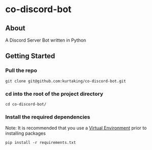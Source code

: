 # co-discord-bot

## About
A Discord Server Bot written in Python

## Getting Started

### Pull the repo

```
git clone git@github.com:kurtaking/co-discord-bot.git
```

### cd into the root of the project directory
```
cd co-discord-bot/
```

### Install the required dependencies
Note: It is recommended that you use a <a href="https://virtualenv.pypa.io/en/stable/installation.html" target="_blank">Virtual Environment</a> prior to installing packages  
```
pip install -r requirements.txt
```
